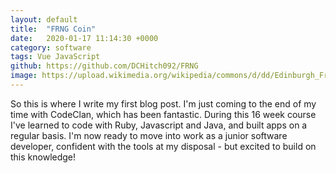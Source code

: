 ```yaml
---
layout: default
title:  "FRNG Coin"
date:   2020-01-17 11:14:30 +0000
category: software
tags: Vue JavaScript
github: https://github.com/DCHitch092/FRNG
image: https://upload.wikimedia.org/wikipedia/commons/d/dd/Edinburgh_Fringe_037.jpg
---
```


So this is where I write my first blog post. I'm just coming to the end of my time with CodeClan, which has been fantastic. During this 16 week course I've learned to code with Ruby, Javascript and Java, and built apps on a regular basis. I'm now ready to move into work as a junior software developer, confident with the tools at my disposal - but excited to build on this knowledge!
